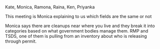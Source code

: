Kate,  Monica, Ramona, Raina, Ken, Priyanka

This meeting is Monica explaining to us which fields are the same or not

Monica says there are cleanups near where you live and they break it into categories based on what government bodies manage them. RMP and TSDS, one of them is pulling from an inventory about who is releasing through permit.
